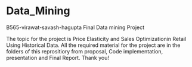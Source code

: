 # Data_Mining

B565-virawat-savash-hagupta Final Data mining Project

The topic for the project is Price Elasticity and Sales Optimization ​in Retail Using Historical Data​. All the required material for the project are in the folders of this reprositiory from proposal, Code implementation, presentation and Final Report. Thank you!
